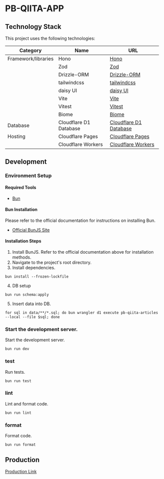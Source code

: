 # PB-QIITA-APP

## Technology Stack
This project uses the following technologies:

| Category              | Name                       | URL                                              |
|-----------------------|----------------------------|--------------------------------------------------|
| Framework/libraries   | Hono                       | [Hono](https://honojs.dev/)                      |
|                       | Zod                        | [Zod](https://zod.dev/)                          |
|                       | Drizzle-ORM                | [Drizzle-ORM](https://orm.drizzle.team/)         |
|                       | tailwindcss                | [tailwindcss](https://tailwindcss.com/)          |
|                       | daisy UI                   | [daisy UI](https://daisyui.com/)                 |
|                       | Vite                       | [Vite](https://vitejs.dev/)                      |
|                       | Vitest                     | [Vitest](https://vitest.dev/)                    |
|                       | Biome                      | [Biome](https://biome.dev/)                      |
| Database              | Cloudflare D1 Database     | [Cloudflare D1 Database](https://developers.cloudflare.com/d1/) |
| Hosting               | Cloudflare Pages           | [Cloudflare Pages](https://pages.cloudflare.com/)|
|                       | Cloudflare Workers         | [Cloudflare Workers](https://workers.cloudflare.com/)           |

## Development

### Environment Setup

#### Required Tools
- [Bun](https://bun.sh/)

#### Bun Installation
Please refer to the official documentation for instructions on installing Bun.
- [Official BunJS Site](https://bun.sh/docs/installation)

#### Installation Steps
1. Install BunJS. Refer to the official documentation above for installation methods.
2. Navigate to the project's root directory.
3. Install dependencies.

```shell
bun install --frozen-lockfile
```

4. DB setup

```shell
bun run schema:apply
```

5. Insert data into DB.

```shell
for sql in data/**/*.sql; do bun wrangler d1 execute pb-qiita-articles --local --file $sql; done
```

### Start the development server.
 Start the development server.
```shell
bun run dev
```

### test
Run tests.
```shell
bun run test
```

### lint

Lint and format code.
```shell
bun run lint
```

### format

Format code.

```shell
bun run format
```

## Production

[Production Link](https://pb-qiita-articles.pages.dev)
